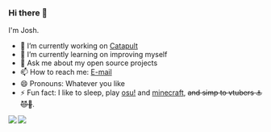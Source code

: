 ### Hi there 👋

I'm Josh.

- 🔭 I’m currently working on [Catapult](https://gocatapult.com/)
- 🌱 I’m currently learning on improving myself
- 💬 Ask me about my open source projects
- 📫 How to reach me: [E-mail](mailto:johnjoshuaferrer@disroot.org)
- 😄 Pronouns: Whatever you like
- ⚡ Fun fact: I like to sleep, play [osu!](https://osu.ppy.sh) and [minecraft](https://minecraft.net), ~~and simp to vtubers ⚓😈🔎~~.

<a href="https://github.com/anuraghazra/github-readme-stats">
  <img align="left" src="https://github-readme-stats.vercel.app/api?username=ferrerojosh&count_private=true&show_icons=true" />
</a>
<a href="https://github.com/anuraghazra/github-readme-stats">
  <img align="left" src="https://github-readme-stats.vercel.app/api/top-langs/?username=ferrerojosh" />
</a>

<!--
**ferrerojosh/ferrerojosh** is a ✨ _special_ ✨ repository because its `README.md` (this file) appears on your GitHub profile.

Here are some ideas to get you started:

- 🔭 I’m currently working on ...
- 🌱 I’m currently learning ...
- 👯 I’m looking to collaborate on ...
- 🤔 I’m looking for help with ...
- 💬 Ask me about ...
- 📫 How to reach me: ...
- 😄 Pronouns: ...
- ⚡ Fun fact: ...
-->
